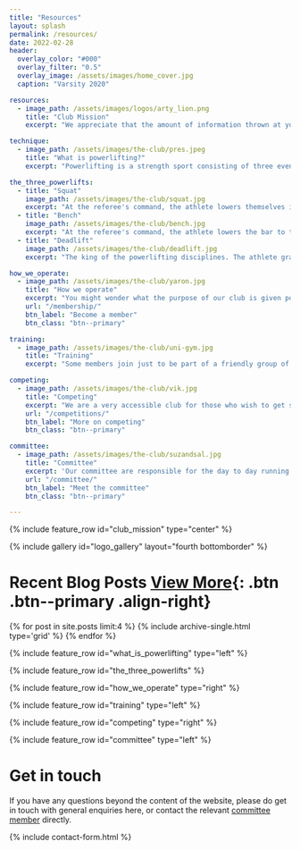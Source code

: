 ```yaml
---
title: "Resources"
layout: splash
permalink: /resources/
date: 2022-02-28
header:
  overlay_color: "#000"
  overlay_filter: "0.5"
  overlay_image: /assets/images/home_cover.jpg
  caption: "Varsity 2020"

resources:
  - image_path: /assets/images/logos/arty_lion.png
    title: "Club Mission"
    excerpt: "We appreciate that the amount of information thrown at you when you first start powerlifting may be overwhelming. We've therefore written some information about some of powerlifting's key principles. There's a lot here, organised in my suggested reading order. Start with the first few ideas, and progress through them as you become more comfortable."

technique:
  - image_path: /assets/images/the-club/pres.jpeg
    title: "What is powerlifting?"
    excerpt: "Powerlifting is a strength sport consisting of three events: the squat, the bench press and the deadlift, descriptions of which may be found below. The lifter gets three attempts at a 1 rep max for each lift. Your best successful attempts are summed, giving you a total. This total is what one seeks to optimise, given a certain weight class. "

the_three_powerlifts:
  - title: "Squat"
    image_path: /assets/images/the-club/squat.jpg
    excerpt: "At the referee's command, the athlete lowers themselves into a squatting position with the hips slightly below parallel position. The athlete then returns to a standing position"
  - title: "Bench"
    image_path: /assets/images/the-club/bench.jpg
    excerpt: "At the referee's command, the athlete lowers the bar to the chest, holding the bar motionless until the referee gives the press command. The athlete pushes the weight up until the arms are straight and the elbows locked."
  - title: "Deadlift"
    image_path: /assets/images/the-club/deadlift.jpg
    excerpt: "The king of the powerlifting disciplines. The athlete grasps the bar which is resting on the platform floor, pulls the weight off the floor and assumes a standing erect position"

how_we_operate:
  - image_path: /assets/images/the-club/yaron.jpg
    title: "How we operate"
    excerpt: "You might wonder what the purpose of our club is given powerlifting is a solo sport. We advise and coach individuals in the best way to achieve their goals. We offer beginning coaching sessions at the start of the year, and regular team training sessions at the University Sports Centre almost every Saturday of full term from 4-6pm. We host in house competitions, for those who'd like to give competing a try in the comfort of our own gym. Our socials are also top class."
    url: "/membership/"
    btn_label: "Become a member"
    btn_class: "btn--primary"

training:
  - image_path: /assets/images/the-club/uni-gym.jpg
    title: "Training"
    excerpt: "Some members join just to be part of a friendly group of individuals who share a love of weight training, with no intention of ever competing. Some train to compete in Varsity, and some compete internationally. As such, there is no right way to train that suits all needs and abilities. Powerlifting is perfect for the busy Cambridge student looking to keep in shape, be part of a supportive team but not be tied into regimented training times. That said, any of us choose to train in the evenings at the University Sports Centre with others."

competing:
  - image_path: /assets/images/the-club/vik.jpg
    title: "Competing"
    excerpt: "We are a very accessible club for those who wish to get stronger, even those with no aspirations to compete. Everyone is welcome. While there is no obligation to, we encourage our members to give competing a go. While initially intimidating, competing can be a very satisfying and fulfilling experience, and the club is here to support newcomers to the sport. Our informal internal competitions provide an excellent opportunity to give it a go."
    url: "/competitions/"
    btn_label: "More on competing"
    btn_class: "btn--primary"

committee:
  - image_path: /assets/images/the-club/suzandsal.jpg
    title: "Committee"
    excerpt: 'Our committee are responsible for the day to day running of the club. We organise club events, socials, and internal competitions. We try to promote and spread the joy of powerlifting.'
    url: "/committee/"
    btn_label: "Meet the committee"
    btn_class: "btn--primary"

---
```

{% include feature_row id="club_mission" type="center" %}

{% include gallery id="logo_gallery" layout="fourth bottomborder" %}

# Recent Blog Posts [View More](/blog/){: .btn .btn--primary .align-right}

<div class="entries-grid">
  {% for post in site.posts limit:4 %}
    {% include archive-single.html type='grid' %}
  {% endfor %}
</div>

{% include feature_row id="what_is_powerlifting" type="left" %}

{% include feature_row id="the_three_powerlifts" %}

{% include feature_row id="how_we_operate" type="right" %}

{% include feature_row id="training" type="left" %}

{% include feature_row id="competing" type="right" %}

{% include feature_row id="committee" type="left" %}


# Get in touch
If you have any questions beyond the content of the website, please do get in touch with general enquiries here, or contact the relevant [committee member]({{site.url}}/{{site.baseurl}}/committee/) directly.

{% include contact-form.html %}
